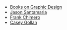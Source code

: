 - [Books on Graphic Design](https://booksongraphicdesign.com)
- [Jason Santamaria](http://jasonsantamaria.com/reading)
- [Frank Chimero](http://frankchimero.com/favs/books)
- [Casey Gollan](http://caseyagollan.com/#bibliography)
